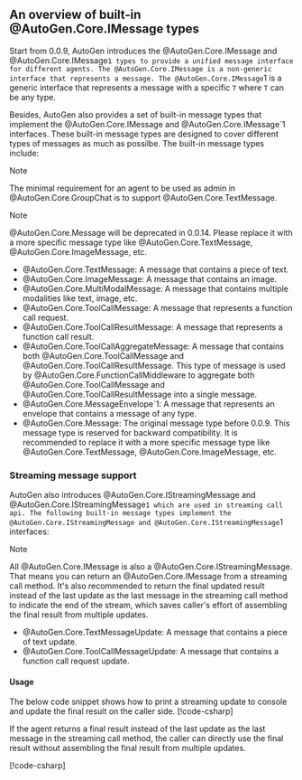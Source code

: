 ## An overview of built-in @AutoGen.Core.IMessage types

Start from 0.0.9, AutoGen introduces the @AutoGen.Core.IMessage and @AutoGen.Core.IMessage`1 types to provide a unified message interface for different agents. The @AutoGen.Core.IMessage is a non-generic interface that represents a message. The @AutoGen.Core.IMessage`1 is a generic interface that represents a message with a specific `T` where `T` can be any type.

Besides, AutoGen also provides a set of built-in message types that implement the @AutoGen.Core.IMessage and @AutoGen.Core.IMessage`1 interfaces. These built-in message types are designed to cover different types of messages as much as possilbe. The built-in message types include:

> [!NOTE]
> The minimal requirement for an agent to be used as admin in @AutoGen.Core.GroupChat is to support @AutoGen.Core.TextMessage.

> [!NOTE]
> @AutoGen.Core.Message will be deprecated in 0.0.14. Please replace it with a more specific message type like @AutoGen.Core.TextMessage, @AutoGen.Core.ImageMessage, etc.

- @AutoGen.Core.TextMessage: A message that contains a piece of text.
- @AutoGen.Core.ImageMessage: A message that contains an image.
- @AutoGen.Core.MultiModalMessage: A message that contains multiple modalities like text, image, etc.
- @AutoGen.Core.ToolCallMessage: A message that represents a function call request.
- @AutoGen.Core.ToolCallResultMessage: A message that represents a function call result.
- @AutoGen.Core.ToolCallAggregateMessage: A message that contains both @AutoGen.Core.ToolCallMessage and @AutoGen.Core.ToolCallResultMessage. This type of message is used by @AutoGen.Core.FunctionCallMiddleware to aggregate both @AutoGen.Core.ToolCallMessage and @AutoGen.Core.ToolCallResultMessage into a single message.
- @AutoGen.Core.MessageEnvelope`1: A message that represents an envelope that contains a message of any type.
- @AutoGen.Core.Message: The original message type before 0.0.9. This message type is reserved for backward compatibility. It is recommended to replace it with a more specific message type like @AutoGen.Core.TextMessage, @AutoGen.Core.ImageMessage, etc.

### Streaming message support
AutoGen also introduces @AutoGen.Core.IStreamingMessage and @AutoGen.Core.IStreamingMessage`1 which are used in streaming call api. The following built-in message types implement the @AutoGen.Core.IStreamingMessage and @AutoGen.Core.IStreamingMessage`1 interfaces:

> [!NOTE]
> All @AutoGen.Core.IMessage is also a @AutoGen.Core.IStreamingMessage. That means you can return an @AutoGen.Core.IMessage from a streaming call method. It's also recommended to return the final updated result instead of the last update as the last message in the streaming call method to indicate the end of the stream, which saves caller's effort of assembling the final result from multiple updates. 
- @AutoGen.Core.TextMessageUpdate: A message that contains a piece of text update.
- @AutoGen.Core.ToolCallMessageUpdate: A message that contains a function call request update.

#### Usage

The below code snippet shows how to print a streaming update to console and update the final result on the caller side.
[!code-csharp[](../../samples/AutoGen.BasicSamples/CodeSnippet/BuildInMessageCodeSnippet.cs?name=StreamingCallCodeSnippet)]

If the agent returns a final result instead of the last update as the last message in the streaming call method, the caller can directly use the final result without assembling the final result from multiple updates.

[!code-csharp[](../../samples/AutoGen.BasicSamples/CodeSnippet/BuildInMessageCodeSnippet.cs?name=StreamingCallWithFinalMessage)]